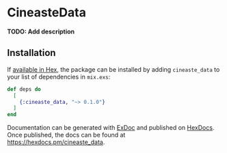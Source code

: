 # CineasteData

**TODO: Add description**

## Installation

If [available in Hex](https://hex.pm/docs/publish), the package can be installed
by adding `cineaste_data` to your list of dependencies in `mix.exs`:

```elixir
def deps do
  [
    {:cineaste_data, "~> 0.1.0"}
  ]
end
```

Documentation can be generated with [ExDoc](https://github.com/elixir-lang/ex_doc)
and published on [HexDocs](https://hexdocs.pm). Once published, the docs can
be found at <https://hexdocs.pm/cineaste_data>.

